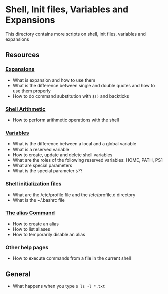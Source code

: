 # Shell, Init files, Variables and Expansions
This directory contains more scripts on shell, init files, variables and expansions

## Resources
### [Expansions](http://linuxcommand.org/lc3_lts0080.php)
- What is expansion and how to use them
- What is the difference between single and double quotes and how to use them properly
- How to do command substitution with ```$()``` and backticks

### [Shell Arithmetic](https://www.gnu.org/software/bash/manual/html_node/Shell-Arithmetic.html)
- How to perform arithmetic operations with the shell

### [Variables](https://tldp.org/LDP/Bash-Beginners-Guide/html/sect_03_02.html)
- What is the difference between a local and a global variable
- What is a reserved variable
- How to create, update and delete shell variables
- What are the roles of the following reserved variables: HOME, PATH, PS1
- What are special parameters
- What is the special parameter ```$?```?

### [Shell initialization files](https://tldp.org/LDP/Bash-Beginners-Guide/html/sect_03_01.html)
- What are the /etc/profile file and the /etc/profile.d directory
- What is the ~/.bashrc file

### [The alias Command](http://www.linfo.org/alias.html)
- How to create an alias
- How to list aliases
- How to temporarily disable an alias

### Other help pages
- How to execute commands from a file in the current shell

## General
- What happens when you type ```$ ls -l *.txt```